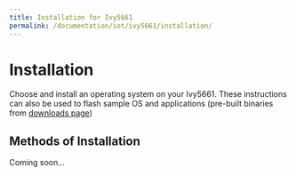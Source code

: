 ```yaml
---
title: Installation for Ivy5661
permalink: /documentation/iot/ivy5661/installation/
---
```

# Installation

Choose and install an operating system on your Ivy5661. These instructions can also be used to flash sample OS and applications (pre-built binaries from [downloads page](../downloads/))

## Methods of Installation

Coming soon...

